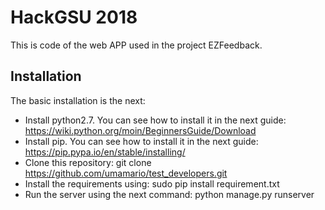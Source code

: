 HackGSU 2018
==========

This is code of the web APP used in the project EZFeedback.

Installation
--------------------

The basic installation is the next:
+ Install python2.7. You can see how to install it in the next guide: https://wiki.python.org/moin/BeginnersGuide/Download
+ Install pip. You can see how to install it in the next guide: https://pip.pypa.io/en/stable/installing/
+ Clone this repository: git clone https://github.com/umamario/test_developers.git
+ Install the requirements using:
     sudo pip install requirement.txt
+ Run the server using the next command:
     python manage.py runserver 

